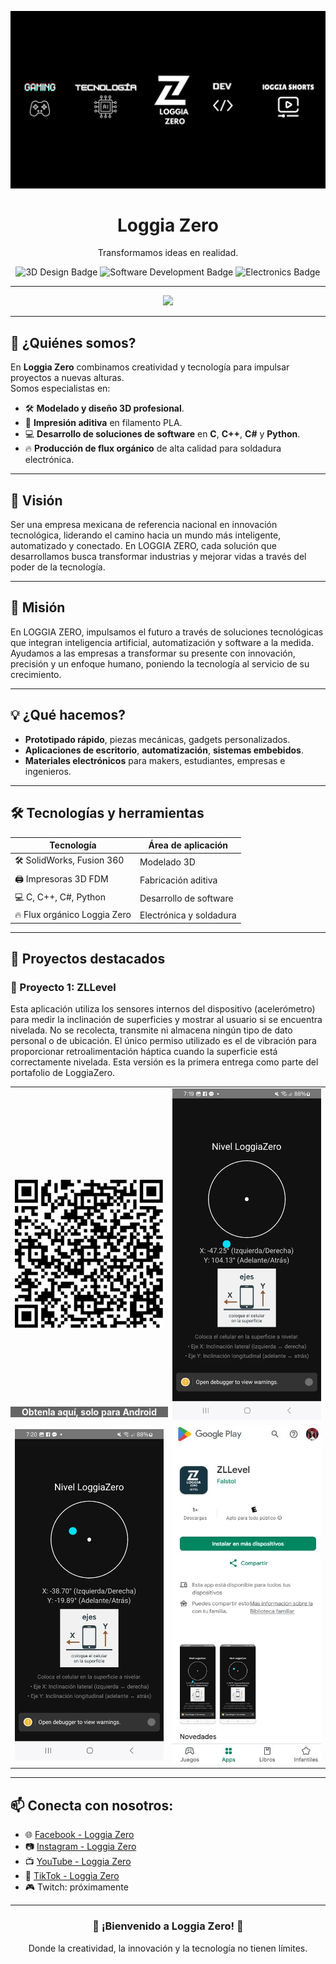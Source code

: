 <p align="center">
  <!-- Banner de Loggia Zero -->
  <img src="https://github.com/LoggiaZero/LoggiaZero/blob/a90a40b4b1172d1a613aae5ca002516dd38c906c/ImgR/bannerloggia.png" alt="Loggia Zero Banner" />
</p>

<h1 align="center">Loggia Zero</h1>

<p align="center">
  Transformamos ideas en realidad.
</p>

<p align="center">
  <img src="https://img.shields.io/badge/3D%20Design-Innovation-blue?style=for-the-badge&logo=3d-model" alt="3D Design Badge" />
  <img src="https://img.shields.io/badge/Software%20Development-C%2C%20C%2B%2B%2C%20C%23%2C%20Python-green?style=for-the-badge&logo=code" alt="Software Development Badge" />
  <img src="https://img.shields.io/badge/Electronics-Flux%20Production-orange?style=for-the-badge&logo=electron" alt="Electronics Badge" />
</p>

---

<div align="center">
  <img src="https://profile-counter.glitch.me/LoggiaZero/count.svg?"  />
</div>

---

## 🚀 ¿Quiénes somos?
En **Loggia Zero** combinamos creatividad y tecnología para impulsar proyectos a nuevas alturas.  
Somos especialistas en:

- 🛠️ **Modelado y diseño 3D profesional**.
- 🎨 **Impresión aditiva** en filamento PLA.
- 💻 **Desarrollo de soluciones de software** en **C**, **C++**, **C#** y **Python**.
- 🔥 **Producción de flux orgánico** de alta calidad para soldadura electrónica.

---

## 🎯 Visión
Ser una empresa mexicana de referencia nacional en innovación tecnológica, liderando el camino hacia un mundo más inteligente, 
automatizado y conectado. En LOGGIA ZERO, cada solución que desarrollamos busca transformar industrias y mejorar vidas a través del poder de la tecnología.

---

## 🚀 Misión
En LOGGIA ZERO, impulsamos el futuro a través de soluciones tecnológicas que integran inteligencia artificial, 
automatización y software a la medida. Ayudamos a las empresas a transformar su presente con innovación, 
precisión y un enfoque humano, poniendo la tecnología al servicio de su crecimiento.

---
## 💡 ¿Qué hacemos?
- **Prototipado rápido**, piezas mecánicas, gadgets personalizados.
- **Aplicaciones de escritorio**, **automatización**, **sistemas embebidos**.
- **Materiales electrónicos** para makers, estudiantes, empresas e ingenieros.

---

## 🛠 Tecnologías y herramientas
| Tecnología | Área de aplicación |
|------------|---------------------|
| 🛠️ SolidWorks, Fusion 360 | Modelado 3D |
| 🖨️ Impresoras 3D FDM | Fabricación aditiva |
| 💻 C, C++, C#, Python | Desarrollo de software |
| 🔥 Flux orgánico Loggia Zero | Electrónica y soldadura |

---

## 🧪 Proyectos destacados

### 📌 Proyecto 1: ZLLevel
Esta aplicación utiliza los sensores internos del dispositivo (acelerómetro) para medir la inclinación de superficies y mostrar al usuario si se encuentra nivelada.
No se recolecta, transmite ni almacena ningún tipo de dato personal o de ubicación.
El único permiso utilizado es el de vibración para proporcionar retroalimentación háptica cuando la superficie está correctamente nivelada.
Esta versión es la primera entrega como parte del portafolio de LoggiaZero.

<div align="center">
  <table>
    <tr>
      <td style="position: relative;">
        <img src="https://github.com/LoggiaZero/LoggiaZero/blob/88ffa123cf40027231aebb3383bc383142f3fd3b/ImgR/QR%20ZLLevel.jpeg" width="300" alt="Imagen 1"/>
        <div style="position: absolute; bottom: 10px; left: 0; width: 100%; background: rgba(0,0,0,0.6); color: white; text-align: center; font-weight: bold;">Obtenla aquí, solo para Android</div>
      </td>
      <td>
        <img src="https://github.com/LoggiaZero/LoggiaZero/blob/88ffa123cf40027231aebb3383bc383142f3fd3b/ImgR/cap%20ZLlevel1.jpg" width="300" alt="Imagen 2"/>
      </td>
    </tr>
    <tr>
      <td>
        <img src="https://github.com/LoggiaZero/LoggiaZero/blob/88ffa123cf40027231aebb3383bc383142f3fd3b/ImgR/cap%20ZLlevel2.jpg" width="300" alt="Imagen 3"/>
      </td>
      <td>
        <img src="https://github.com/LoggiaZero/LoggiaZero/blob/9efc8d56651411051c28a1386cfd2d6015738c39/ImgR/Play.jpg" width="300" alt="Imagen 4"/>
      </td>
    </tr>
  </table>
</div>

---
<!--
### 📌 Proyecto 2: *(Nombre del proyecto)*
> *(Breve descripción del segundo proyecto: qué objetivo tuvo, qué retos superaste y qué resultados obtuvo.)*

---
-->
## 📫 Conecta con nosotros:
- 🌐 [Facebook - Loggia Zero](https://www.facebook.com/LoggiaZero)  
- 📷 [Instagram - Loggia Zero](https://www.instagram.com/loggiazero?igsh=dG9heDA2OXU5cWw0)
- 📺 [YouTube - Loggia Zero](https://www.youtube.com/@LOGGIAZERO)
- 📱 [TikTok - Loggia Zero](https://www.tiktok.com/@loggia.zero)
- 🎮 Twitch: próximamente  

---

<h3 align="center">🚀 ¡Bienvenido a Loggia Zero! 🚀</h3>
<p align="center">
  Donde la creatividad, la innovación y la tecnología no tienen límites.
</p>
